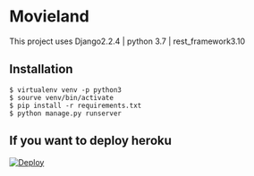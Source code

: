 # Movieland
This project uses Django2.2.4 | python 3.7 | rest_framework3.10

## Installation
```shell
$ virtualenv venv -p python3
$ sourve venv/bin/activate
$ pip install -r requirements.txt
$ python manage.py runserver
```

## If you want to deploy heroku
[![Deploy](https://www.herokucdn.com/deploy/button.svg)](https://dashboard.heroku.com/new?template=https://github.com/yasinkbas/movieland-registration)